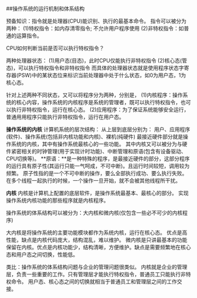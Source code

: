 <!--
 * @Author: Jerome 841682441@qq.com
 * @Date: 2022-12-09 22:00:23
 * @LastEditors: Jerome 841682441@qq.com
 * @LastEditTime: 2022-12-09 22:31:21
 * @FilePath: \操作系统\1.2 操作系统的运行机制和体系结构.md
 * @Description: 这是默认设置,请设置`customMade`, 打开koroFileHeader查看配置 进行设置: https://github.com/OBKoro1/koro1FileHeader/wiki/%E9%85%8D%E7%BD%AE
-->
##操作系统的运行机制和体系结构

预备知识：指令就是处理器(CPU)能识别、执行的最基本命令。
指令可以被分为两种：
(1)特权指令：如内存清零指令; 不允许用户程序使用
(2)非特权指令：如普通的运算指令。

CPU如何判断当前是否可以执行特权指令？

两种处理器状态：
(1)用户态(目态)，此时CPU仅能执行非特权指令
(2)核心态(管态)，可以执行特权指令和非特权指令
而具体的处理器状态就是使用程序状态字寄存器(PSW)中的某状态位来标识当前处理器中处于什么状态，如0为用户态，1为核心态。

针对上述两种不同状态，又可以将程序分为两种，分别是，
(1)内核程序：操作系统的核心内容，操作系统的内核程序是系统的管理者，既可以执行特权指令，也可以执行非特权指令，运行在核心态。
(2)应用程序：为了保证系统能够安全运行，普通用用程序只能执行非特权指令，运行在用户态。

**操作系统的内核**
计算机系统的层次结构：
从上层到底层分别为：
用户、应用程序(软件)、操作系统(包括非内核功能和内核)、裸机(纯硬件)
最接近硬件部分就是操作系统的内核，其中有操作系统最核心的一些功能。
其中内核又可以被分为与硬件紧密相关的时钟管理(用于实现计时功能)、中断管理和原语(包含有设备驱动、CPU切换等)。
**原语：**是一种特殊的程序，是最接近硬件的部分，这部分程序的运行具有原子性(其运行只能一气呵成，不可中断)。且运行时间较短，调用较为频繁。
原子性指的是一个不可中断的操作，要么全部执行成功、要么执行失败。在多个线程一起执行的时候，一个操作一旦开始，就不会被其他线程所干扰。

**内核**
内核是计算机上配置的底层软件，是操作系统最基本、最核心的部分。
实现操作系统内核功能的那些程序就是内核程序。

操作系统的体系结构可以被分为：大内核和微内核(仅包含一些必不可少的内核程序)

大内核是将操作系统的主要功能模块都作为系统内核，运行在核心态。
优点是高性能，缺点是内核代码庞大，结构混乱，难以维护。
微内核是只讲最基本的功能保留在内核。优点是内核功能少，结构清晰，方便维护。缺点是需要频繁地在核心态和用户态之间切换，性能低。

类比：操作系统的体系结构问题与企业的管理问题很类似。
内核就是企业的管理层，负责一些重要的工作。只有管理层才能执行特权指令，普通员工只能执行非特权命令。
用户态、核心态之间的切换就相当于普通员工和管理层之间的工作交接。
